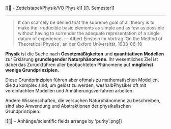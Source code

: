 [[📄 - Zettelstapel/Physik/VO Physik]] [[1. Semester]]

---

> It can scarcely be denied that the supreme goal of all theory is to make the irreducible basic elements as simple and as few as possible without having to surrender the adequate representation of a single datum of experience. — Albert Einstein im Vortrag ‘On the Method of Theoretical Physics’, an der Oxford Universität, 1933-06-10

**Physik** ist die Suche nach **Gesetzmäßigkeiten** und **quantitativen Modellen** zur Erklärung **grundlegender Naturphänomene**. Ihr wesentliches Ziel ist dabei das Zurückführen aller beobachteten Phänomene auf **möglichst wenige Grundprinzipien**. 

Diese Grundprinzipien führen aber oftmals zu mathematischen Modellen, die zu komplex sind, um gelöst zu werden, weshalbPhysiker oft mit vereinfachten Modellen und Annäherungsverfahren arbeiten.

Andere Wissenschaften, die versuchen Naturphänomene zu beschreiben, sind also Anwendung und Abstraktionen der physikalischen Grundprinzipien.

![[📎 - Anhänge/scientific fields arrange by 'purity'.png]]